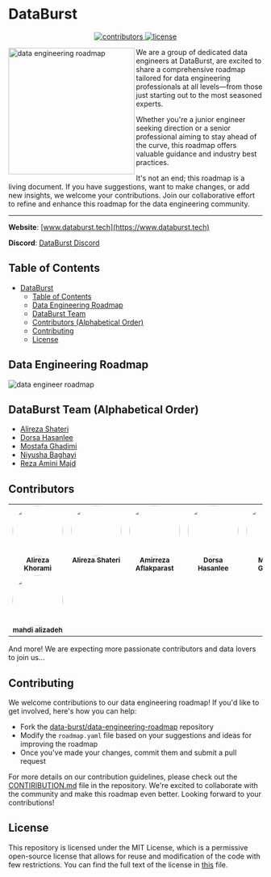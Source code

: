 # DataBurst

<p align=center>
    <a href="https://github.com/data-burst/data-engineering-roadmap/graphs/contributors">
    <img src="https://img.shields.io/github/contributors-anon/data-burst/data-engineering-roadmap?color=yellow&style=flat-square" alt="contributors">
    </a>
    <a href="https://github.com/data-burst/data-engineering-roadmap/LICENSE"> 
    <img src="https://img.shields.io/badge/MIT-blue.svg?style=flat-square&label=license" alt="license">
</a>
</p>


<img  align="left" src="statics/logo.jpg" width="250" alt="data engineering roadmap"/>

We are a group of dedicated data engineers at DataBurst, are excited to share a comprehensive roadmap tailored for data engineering professionals at all levels—from those just starting out to the most seasoned experts.

Whether you're a junior engineer seeking direction or a senior professional aiming to stay ahead of the curve, this roadmap offers valuable guidance and industry best practices.

It's not an end; this roadmap is a living document. If you have suggestions, want to make changes, or add new insights, we welcome your contributions. Join our collaborative effort to refine and enhance this roadmap for the data engineering community.

----------------------

**Website**: [www.databurst.tech](https://www.databurst.tech)

**Discord**: [DataBurst Discord](https://discord.gg/DWVD3gVv)



## Table of Contents

- [DataBurst](#databurst)
  - [Table of Contents](#table-of-contents)
  - [Data Engineering Roadmap](#data-engineering-roadmap)
  - [DataBurst Team](#databurstteam)
  - [Contributors (Alphabetical Order)](#contributors-alphabetical-order)
  - [Contributing](#contributing)
  - [License](#license)

## Data Engineering Roadmap

![data engineer roadmap](./statics/roadmap.png)


## DataBurst Team (Alphabetical Order)
- [Alireza Shateri](https://www.linkedin.com/in/alireza-shateri-a91093176/)
- [Dorsa Hasanlee](https://www.linkedin.com/in/dorsa-hasanlee/)
- [Mostafa Ghadimi](https://www.linkedin.com/in/mostafaghadimi/)
- [Niyusha Baghayi](https://www.linkedin.com/in/niyusha-baghayi/)
- [Reza Amini Majd](https://www.linkedin.com/in/rezaaminimajd/)

## Contributors

<!-- ALL-CONTRIBUTORS-LIST:START - Do not remove or modify this section -->
<!-- prettier-ignore-start -->
<!-- markdownlint-disable -->
<table>
  <tbody>
    <tr>
      <td align="center" valign="top" width="14.28%"><a href="https://github.com/khoramism"><img src="https://avatars.githubusercontent.com/u/61660755?v=4" style="border-radius:50%" width="100px;" alt=""/><br /><sub><b>Alireza Khorami</b></sub></a></td>
      <td align="center" valign="top" width="14.28%"><a href="https://github.com/ShAlireza"><img src="https://avatars.githubusercontent.com/u/45388177?v=4" style="border-radius:50%" width="100px;" alt=""/><br /><sub><b>Alireza Shateri</b></sub></a></td>
      <td align="center" valign="top" width="14.28%"><a href="https://github.com/AmirAflak"><img src="https://avatars.githubusercontent.com/u/84932095?v=4" style="border-radius:50%" width="100px;" alt=""/><br /><sub><b>Amirreza Aflakparast</b></sub></a></td>
      <td align="center" valign="top" width="14.28%"><a href="https://www.linkedin.com/in/dorsa-hasanlee/"><img src="https://avatars.githubusercontent.com/u/49491638?v=4" style="border-radius:50%" width="100px;" alt=""/><br /><sub><b>Dorsa Hasanlee</b></sub></a></td>
      <td align="center" valign="top" width="14.28%"><a href="https://github.com/mostafaghadimi"><img src="https://avatars.githubusercontent.com/u/24542893?v=4" style="border-radius:50%" width="100px;" alt=""/><br /><sub><b>Mostafa Ghadimi</b></sub></a></td>
      <td align="center" valign="top" width="14.28%"><a href="https://github.com/niyushabaghayi"><img src="https://avatars.githubusercontent.com/u/16796804?v=4" style="border-radius:50%" width="100px;" alt=""/><br /><sub><b>Niyusha Baghayi</b></sub></a></td>
      <td align="center" valign="top" width="14.28%"><a href="https://github.com/rezaaminimajd"><img src="https://avatars.githubusercontent.com/u/45604304?v=4" style="border-radius:50%" width="100px;" alt=""/><br /><sub><b>Rez</b></sub></a></td>
    </tr>
    <tr>
      <td align="center" valign="top" width="14.28%"><a href="https://github.com/alizademhdi"><img src="https://avatars.githubusercontent.com/u/79321261?v=4" style="border-radius:50%" width="100px;" alt=""/><br /><sub><b>mahdi alizadeh</b></sub></a></td>
    </tr>
  </tbody>
</table>

<!-- markdownlint-restore -->
<!-- prettier-ignore-end -->

<!-- ALL-CONTRIBUTORS-LIST:END -->
<!-- prettier-ignore-start -->
<!-- markdownlint-disable -->

<!-- markdownlint-restore -->
<!-- prettier-ignore-end -->

<!-- ALL-CONTRIBUTORS-LIST:END -->

And more! We are expecting more passionate contributors and data lovers to join us...

## Contributing

We welcome contributions to our data engineering roadmap! If you'd like to get involved, here's how you can help:

- Fork the [data-burst/data-engineering-roadmap](https://github.com/data-burst/data-engineering-roadmap) repository
- Modify the `roadmap.yaml` file based on your suggestions and ideas for improving the roadmap
- Once you've made your changes, commit them and submit a pull request

For more details on our contribution guidelines, please check out the [CONTIRIBUTION.md](CONTRIBUTING.md) file in the repository. We're excited to collaborate with the community and make this roadmap even better. Looking forward to your contributions!

## License

This repository is licensed under the MIT License, which is a permissive open-source license that allows for reuse and modification of the code with few restrictions. You can find the full text of the license in [this](./LICENSE) file.
